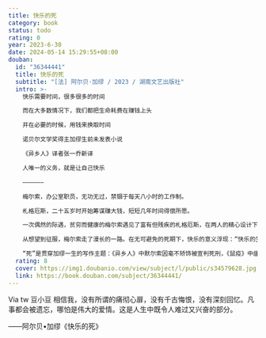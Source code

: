 ```yaml
---
title: 快乐的死
category: book
status: todo
rating: 0
year: 2023-6-30
date: 2024-05-14 15:29:55+08:00
douban:
  id: "36344441"
  title: 快乐的死
  subtitle: "[法] 阿尔贝·加缪 / 2023 / 湖南文艺出版社"
  intro: >-
    快乐需要时间，很多很多的时间

    而在大多数情况下，我们都把生命耗费在赚钱上头

    并在必要的时候，用钱来换取时间

    诺贝尔文学奖得主加缪生前未发表小说

    《异乡人》译者张一乔新译

    人唯一的义务，就是让自己快乐

    ——————

    梅尔索，办公室职员，无功无过，禁锢于每天八小时的工作制。

    札格厄斯，二十五岁时开始筹谋赚大钱，短短几年时间得偿所愿。

    一次偶然的际遇，贫穷而健康的梅尔索遇见了富有但残疾的札格厄斯，在两人的精心设计下，梅尔索获得了大笔财富，尝试了不同的生活方式，最后幸福地死去。

    从想望到征服，梅尔索走了漫长的一路。在无可避免的死期下，快乐的意义浮现：“快乐的生活没有所谓长短这回事，你觉得快乐就是快乐，没什么好讨论的，连死亡也不会构成任何阻碍——在那种情况下，死亡只是幸福的一个插曲罢了。”

    “死”是贯穿加缪一生的写作主题：《异乡人》中默尔索因毫不矫饰被宣判死刑，《鼠疫》中瘟疫肆虐全城，《卡利古拉》中暴君任意处死臣民……“加缪曾经也这样表达过身为一个作家，所要表达的东西其实并不多，作家其实会一遍又一遍写同一本书，但这本书的写法每一遍都是不同的。”（一之）《快乐的死》是加缪的首部小说作品，梅尔索的抉择和省思，也预告了加缪日后的其他小说和论述。
  rating: 8
  cover: https://img1.doubanio.com/view/subject/l/public/s34579628.jpg
  link: https://book.douban.com/subject/36344441/
---
```


Via tw 豆小豆 相信我，没有所谓的痛彻心扉，没有千古悔恨，没有深刻回忆。凡事都会被遗忘，哪怕是伟大的爱情。这是人生中既令人难过又兴奋的部分。

——阿尔贝•加缪《快乐的死》
